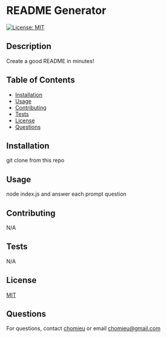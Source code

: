 # README Generator
[![License: MIT](https://img.shields.io/badge/License-MIT-yellow.svg)](https://choosealicense.com/licenses/mit/)
        
## Description
Create a good README in minutes!
        
## Table of Contents
* [Installation](#installation)
* [Usage](#usage)
* [Contributing](#contributing)
* [Tests](#tests)
* [License](#license)
* [Questions](#questions)
        
## Installation
git clone from this repo 
        
## Usage
node index.js and answer each prompt question
        
## Contributing
N/A
        
## Tests
N/A
        
## License
[MIT](https://choosealicense.com/licenses/mit/)
        
## Questions
For questions, contact [chomieu](https://github.com/chomieu) or email chomieu@gmail.com